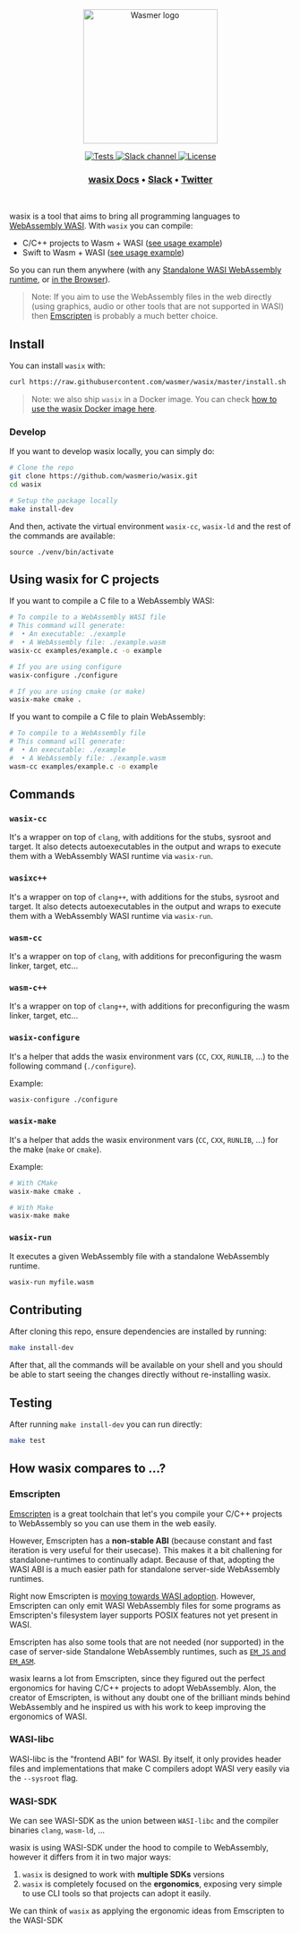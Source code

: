 <div align="center">
  <a href="https://docs.wasmer.io/ecosystem/wasix" target="_blank" rel="noopener noreferrer">
    <img width="240" src="https://raw.githubusercontent.com/wasmer/wasix/master/logo.png" alt="Wasmer logo">
  </a>
  
  <p>
    <a href="https://github.com/wasmer/wasix/actions?workflow=CI">
      <img src="https://github.com/wasmer/wasix/workflows/CI/badge.svg?style=flat-square" alt="Tests">
    </a>
    <a href="https://slack.wasmer.io">
      <img src="https://img.shields.io/static/v1?label=Slack&message=join%20chat&color=brighgreen&style=flat-square" alt="Slack channel">
    </a> 
    <a href="https://github.com/wasmerio/wasmer/blob/master/LICENSE">
      <img src="https://img.shields.io/github/license/wasix/wasix.svg?style=flat-square" alt="License">
    </a>
  </p>

  <h3>
    <a href="https://docs.wasmer.io/ecosystem/wasix">wasix Docs</a>
    <span> • </span>
    <a href="https://slack.wasmer.io/">Slack</a>
    <span> • </span>
    <a href="https://twitter.com/wasmerio">Twitter</a>
  </h3>

</div>

<br />

wasix is a tool that aims to bring all programming languages to [WebAssembly WASI](https://github.com/WebAssembly/WASI). With `wasix` you can compile:

* C/C++ projects to Wasm + WASI ([see usage example](https://docs.wasmer.io/ecosystem/wasix/compile-c-c++-to-wasm-wasix))
* Swift to Wasm + WASI ([see usage example](https://docs.wasmer.io/ecosystem/wasix/compile-swift-to-wasm-wasix))

So you can run them anywhere (with any [Standalone WASI WebAssembly runtime](https://wasmer.io), or [in the Browser](https://webassembly.sh)).

> Note: If you aim to use the WebAssembly files in the web directly (using graphics, audio or other tools that are not supported in WASI) then [Emscripten](https://emscripten.org/) is probably a much better choice.

## Install

You can install `wasix` with:

```sh
curl https://raw.githubusercontent.com/wasmer/wasix/master/install.sh | sh
```

> Note: we also ship `wasix` in a Docker image. You can check [how to use the wasix Docker image here](https://github.com/wasmer/wasix/blob/master/docker/).


### Develop

If you want to develop wasix locally, you can simply do:

```bash
# Clone the repo
git clone https://github.com/wasmerio/wasix.git
cd wasix

# Setup the package locally
make install-dev
```

And then, activate the virtual environment `wasix-cc`, `wasix-ld` and the rest of the commands are available:

```
source ./venv/bin/activate
```

## Using wasix for C projects

If you want to compile a C file to a WebAssembly WASI:

```sh
# To compile to a WebAssembly WASI file
# This command will generate:
#  • An executable: ./example
#  • A WebAssembly file: ./example.wasm
wasix-cc examples/example.c -o example

# If you are using configure
wasix-configure ./configure

# If you are using cmake (or make)
wasix-make cmake .
```

If you want to compile a C file to plain WebAssembly:

```sh
# To compile to a WebAssembly file
# This command will generate:
#  • An executable: ./example
#  • A WebAssembly file: ./example.wasm
wasm-cc examples/example.c -o example
```

## Commands

### `wasix-cc`

It's a wrapper on top of `clang`, with additions for the stubs, sysroot and target.
It also detects autoexecutables in the output and wraps to execute them with a WebAssembly WASI runtime via `wasix-run`.

### `wasixc++`

It's a wrapper on top of `clang++`, with additions for the stubs, sysroot and target.
It also detects autoexecutables in the output and wraps to execute them with a WebAssembly WASI runtime via `wasix-run`.

### `wasm-cc`

It's a wrapper on top of `clang`, with additions for preconfiguring the wasm linker, target, etc...

### `wasm-c++`

It's a wrapper on top of `clang++`, with additions for preconfiguring the wasm linker, target, etc...

### `wasix-configure`

It's a helper that adds the wasix environment vars (`CC`, `CXX`, `RUNLIB`, ...) to the following command (`./configure`).

Example:

```sh
wasix-configure ./configure
```

### `wasix-make`

It's a helper that adds the wasix environment vars (`CC`, `CXX`, `RUNLIB`, ...) for the make (`make` or `cmake`).

Example:

```sh
# With CMake
wasix-make cmake .

# With Make
wasix-make make
```

### `wasix-run`

It executes a given WebAssembly file with a standalone WebAssembly runtime.

```sh
wasix-run myfile.wasm
```

## Contributing

After cloning this repo, ensure dependencies are installed by running:

```sh
make install-dev
```

After that, all the commands will be available on your shell and you should be able to start seeing the changes directly without re-installing wasix.

## Testing

After running `make install-dev` you can run directly:

```sh
make test
```

## How wasix compares to …?

### Emscripten

[Emscripten](https://emscripten.org/) is a great toolchain that let's you compile your C/C++ projects to WebAssembly so you can use them in the web easily.

However, Emscripten has a **non-stable ABI** (because constant and fast iteration is very useful for their usecase).
This makes it a bit challening for standalone-runtimes to continually adapt.
Because of that, adopting the WASI ABI is a much easier path for standalone server-side WebAssembly runtimes.

Right now Emscripten is [moving towards WASI adoption](https://github.com/emscripten-core/emscripten/issues/9479). 
However, Emscripten can only emit WASI WebAssembly files for some programs as Emscripten's filesystem layer supports POSIX features not yet present in WASI.

Emscripten has also some tools that are not needed (nor supported) in the case of server-side Standalone WebAssembly runtimes, such as [`EM_JS` and `EM_ASM`](https://emscripten.org/docs/porting/connecting_cpp_and_javascript/Interacting-with-code.html#calling-javascript-from-c-c).

wasix learns a lot from Emscripten, since they figured out the perfect ergonomics for having C/C++ projects to adopt WebAssembly. Alon, the creator of Emscripten, is without any doubt one of the brilliant minds behind WebAssembly and he inspired us with his work to keep improving the ergonomics of WASI.

### WASI-libc

WASI-libc is the "frontend ABI" for WASI. By itself, it only provides header files and implementations that make C compilers adopt WASI very easily via the `--sysroot` flag.

### WASI-SDK

We can see WASI-SDK as the union between `WASI-libc` and the compiler binaries `clang`, `wasm-ld`, ...

wasix is using WASI-SDK under the hood to compile to WebAssembly, however it differs from it in two major ways:
1. `wasix` is designed to work with **multiple SDKs** versions
2. `wasix` is completely focused on the **ergonomics**, exposing very simple to use CLI tools so that projects can adopt it easily.

We can think of `wasix` as applying the ergonomic ideas from Emscripten to the WASI-SDK
